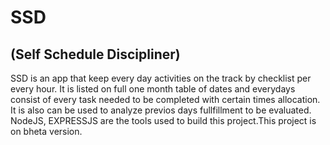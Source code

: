 # SSD
## (Self Schedule Discipliner)

SSD is an app that keep every day activities on the track by checklist per every hour.
It is listed on full one month table of dates and everydays consist of every task needed to be completed with certain times allocation. It is also can be used to analyze previos days fullfillment to be evaluated. NodeJS, EXPRESSJS are the tools used to build this project.This project is on bheta version.

